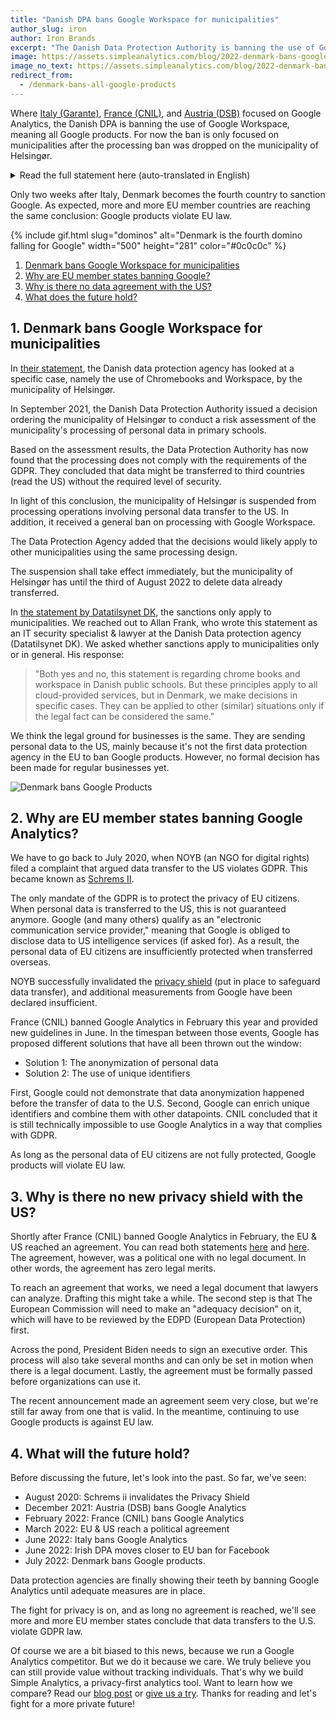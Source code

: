 ```yaml
---
title: "Danish DPA bans Google Workspace for municipalities"
author_slug: iron
author: Iron Brands
excerpt: "The Danish Data Protection Authority is banning the use of Google Workspace, meaning all Google products for municipalities"
image: https://assets.simpleanalytics.com/blog/2022-denmark-bans-google-products/denmark-bans-google-products-for-municipalities.png
image_no_text: https://assets.simpleanalytics.com/blog/2022-denmark-bans-google-products/denmark-bans-google-products-no-text.png
redirect_from:
  - /denmark-bans-all-google-products
---
```


Where [Italy (Garante)](https://blog.simpleanalytics.com/italy-declares-google-analytics-illegal), [France (CNIL)](https://blog.simpleanalytics.com/france-rules-google-analytics-to-be-in-conflict-with-gdpr-ruling), and [Austria (DSB)](https://noyb.eu/en/austrian-dsb-eu-us-data-transfers-google-analytics-illegal) focused on Google Analytics, the Danish DPA is banning the use of Google Workspace, meaning all Google products. For now the ban is only focused on municipalities after the processing ban was dropped on the municipality of Helsingør.

<details markdown="1">
<summary>Read the full statement here (auto-translated in English)</summary>

> ## Data protection authority drops processing ban in Chromebook case
>
> Published on July 14, 2022 by Allan Frank. Translated by [deepl.com](https://www.deepl.com/translator).
>
> In a case concerning the use of Chromebooks in the municipality of Helsingør, the Danish Data Protection Authority (DPA) severely criticises and prohibits the transfer to third countries and the use of Google Workspace.
>
> File number: 2020-431-0061
>
> ## Summary
>
> For some time, the Data Protection Authority has focused on the use of Chromebooks and Google Workspace (formerly G Suite for Education) in municipalities. The use is widespread nationwide, but specifically, the Data Protection Authority has had a pending case in the municipality of Helsingør.
>
> In September 2021, the Danish Data Protection Authority issued a decision ordering the municipality of Helsingør to carry out a risk assessment of the municipality's processing of personal data in primary schools using Chromebooks and Workspace. Based on the documentation and assessment of the risk to data subjects prepared by the Municipality of Helsingør, the Data Protection Authority has now found that the processing does not comply with the requirements of the GDPR on several points.
>
> "The Municipality of Helsingør has done a great and skilful job of mapping how personal data is used in primary schools, but it also highlights the data protection issues that can arise with the ways in which large tech companies go about the task," says Allan Frank, an IT security specialist and legal officer at the Danish Data Protection Authority.
>
> The Data Protection Agency finds that the municipality has not assessed any concrete risks in relation to the data processor design. In addition, the data processor agreement states that data may be transferred to third countries in support situations without the required level of security.
>
> In light of the September 2021 decision, the Data Protection Authority has now issued a decision. Among other things, it contains:
>
> - Suspension of the Municipality of Helsingør carrying out processing operations in which data is transferred to third countries without the required level of protection
> - A general ban on processing with Google Workspace until adequate documentation and impact assessment has been made and until the processing operations have been brought into compliance with the Regulation
> - Serious criticism of the processing of personal data by the municipality
>
> The EDPS draws attention to the fact that many of the conclusions in this decision are likely to apply to other municipalities using the same processing design. The EDPS therefore expects these municipalities to take appropriate action themselves in the light of the decision - even if the EDPS is currently finalising a number of cases concerning other municipalities.
>
> ## Decision
>
> The Danish Data Protection Authority hereby returns to the case in which the municipality of Helsingør reported a personal data breach to the Danish Data Protection Authority on 29 January 2020. The notification has the following reference number:
>
> _ce0e5422ddfb3fefaa9f621cfa0f129127058500_
>
> On 10 September 2021, the data protection supervisor issued a decision on the personal data breach. In particular, the Data Protection Supervisor found grounds for serious criticism that the processing of personal data by the Municipality of Helsingør using Google Chromebooks had not been carried out in accordance with Article 5(2) of the Data Protection Regulation, cf. Article 5(1)(c) and (f), and Article 5(1)(a), cf. Article 6(1), as well as Articles 32(1), 33(1) and 35(1).
>
> Furthermore, the EDPS considered that there were grounds to issue an injunction to Helsingør Kommune to bring its processing of personal data using Google Chromebooks into compliance with the GDPR. This should be done by the Municipality of Helsingør carrying out a risk assessment of the processing activity, reflecting the flows of personal data that the processing involves. The risk assessment should partly address the necessary options for configuring the product and address the questions about the scope of the homes in the Public Schools Act for the use of Chromebooks that the municipality requires of pupils. If the risk to data subjects' rights and freedoms was assessed as high, the municipality was also required to carry out an impact assessment as part of the injunction.
>
> The injunction was issued pursuant to Article 58(2)(d) of the Data Protection Regulation.
>
> In addition, the EDPS considered that there were grounds to issue a warning to the Municipality of Helsingør that the use of Google G-Suite add-on applications without carrying out a data protection impact assessment, as required by Article 35(1) of the Regulation, was likely to be in breach of the GDPR.
>
> Finally, the EDPS considered that there were grounds for imposing a temporary restriction on the processing activities of the municipality of Helsingør if the risk assessments that the municipality was required to carry out showed a high risk to the rights and freedoms of data subjects and the municipality had not reduced these risks to a less than high level before the expiry of the injunction period. The restriction implies that processing of personal data presenting a high risk to the rights and freedoms of data subjects could not take place as long as the risks had not been reduced to a level below high.
>
> Following the decision of the Data Protection Authority of 10 September 2021, the Municipality of Helsingør submitted its risk assessment regarding the use of Google Chromebooks and G-Suite for Education by letter of 10 November 2021, as well as additional documentation to demonstrate the lawfulness of the processing activity. In addition, on 9 December 2021, the municipality submitted further information on the case in response to the EDPS's request of 2 December 2021.
>
> <details markdown="1">
> <summary>Toggle the rest of the statement (long)</summary>
>
> > ## 1. Decision
> >
> > After reviewing the risk assessment of the Municipality of Helsingør and the documentation of the Municipality in general, the Data Protection Agency considers that there are grounds to issue a prohibition order to the Municipality of Helsingør for the processing of personal data using Google Chromebooks and Workspace for Education. The prohibition applies until the Municipality of Helsingør has brought the processing activity into compliance with the GDPR, as set out in this Decision, and has produced adequate documentation to this effect.
> >
> > In addition, any transfer of personal data to the United States that the Municipality of Helsingør has instructed Google Cloud EMEA Limited to carry out as a data processor for the Municipality is suspended until the Municipality of Helsingør can demonstrate compliance with Chapter V of the GDPR.
> >
> > The prohibition and suspension shall take effect immediately, but the Municipality of Helsingør shall be granted a period until 3 August 2022 to withdraw and deactivate users and rights, and to delete data already transferred.
> >
> > The prohibitions are issued pursuant to Article 58(2)(f) and (j) of the Data Protection Regulation.
> >
> > Infringement of a prohibition issued by the Data Protection Authority shall be punishable under Article 41(2)(4) of the Data Protection Act by a fine or by imprisonment for a term not exceeding six months, cf. Article 41(1).
> >
> > Finally, the Data Protection Supervisor finds grounds for serious criticism of the fact that the processing of personal data by the Municipality of Helsingør has not been carried out in accordance with Article 5(2) of the Data Protection Regulation, cf. Article 5(1)(a), Article 24, cf. Article 28(1), Article 35(1) and Article 44, cf. Article 46(1).
> >
> > ## 2. Executive summary
> >
> > On 11 December 2019, a citizen complained to the Data Protection Authority about the processing of personal data by the Municipality of Helsingør.
> >
> > By letter dated 6 January 2020, the Municipality of Helsingør confirmed that a parent had complained to the municipality in 2019 that his child had - without his knowledge - been given a YouTube account, allowing the child's name to be published on YouTube.
> >
> > The Municipality of Helsingør further stated that it considered that the incident was unlikely to have led to a risk to the rights and freedoms of data subjects and therefore had not given rise to a notification of a personal data breach to the DPA, in accordance with Article 33(1) of the GDPR.
> >
> > On 29 January 2020, the Municipality of Helsingør notified the incident to the DPA as a personal data breach. At the same time, a number of other municipalities made similar notifications, which is why the Data Protection Authority dealt with the cases jointly, and by letter dated 11 March 2020, the Authority asked the municipalities concerned for their opinion.
> >
> > On 10 September 2021, the data protection supervisory authority took a decision on the personal data breach in question notified to the supervisory authority by the municipality of Helsingør. The decision of the Data Protection Authority of 10 September 2021 is reproduced above in section 1 and is attached in its entirety.
> >
> > In response to the decision of 10 September 2021, the Municipality of Helsingør submitted its risk assessment regarding the use of Google Chromebooks and G-Suite for Education by letter dated 10 November 2021, as well as additional documentation to demonstrate the lawfulness of the processing activity. In addition, on 9 December 2021, the municipality submitted further information on the case in response to the EDPS's request of 2 December 2021.
> >
> > ## 3. Opinion of the municipality of Helsingør
> >
> > ### 3.1. Conduct of risk assessment, including data protection impact assessment where appropriate
> >
> > On 10 November 2021, the Municipality of Helsingør submitted the Municipality's risk assessment for the use of Google Chromebooks and G-Suite for Education (Google Workspace for Education).
> >
> > At the same time, the Municipality of Helsingør has informed the Data Protection Authority that the Municipality does not use Google Workspace's additional services and has therefore assessed that the Municipality is not obliged to prepare a data protection impact assessment.
> >
> > ### 3.2. Processing of personal data for other purposes
> >
> > Among the risks identified by the Municipality of Helsingør in using Google Chromebooks, the risk of "use of data for unintended purposes" appears in the risk assessment. The risk is described as follows:
> >
> > > "There is a risk that Google or other third parties may use personal data of teachers and students for marketing or other purposes for which the Municipality of Helsingør, as data controller, does not want personal data to be processed. In particular, contact information, IP address and digital tracks (general information) are relevant in this context. It should be noted that personal data related to pupils are subject to special protection under data protection rules and therefore the access to and processing of personal data related to pupils constitutes an additional element in relation to the risk assessment."
> >
> > On the likelihood of this risk materialising, the following is stated:
> >
> > > "The municipality uses the Google Workspace for Education Standard product, where the municipality is guaranteed by the data processor agreement that data will not be used for other purposes, including marketing, provided that the municipality only uses Core Services.
> > >
> > > Reference is made to the data processing agreement and the correspondence of the Municipality of Helsingør with Google, where Google has stated that 'Information as part of the use of Chromebooks and Google Workspace for Education Standard cannot be used by Google for marketing purposes towards a student or students in a class'. "There are no ads shown in Google Workspace for Education core services. Also, none of the personal information collected in the core services is used for advertising purposes (ii) Students' username, also in connection with the created Google Workspace for Education account, is only accessible to Google as a data processor, and usage of Chromebooks and Google Workspace for Education - for example viewing YouTube videos - does not lead to the publication of the username". "The school's admin may allow students to access Google services, such as YouTube, that have features that allow users to share information with others or publicly. For example, if you leave a review in Google Play, your name and photo appear next to your activity. And if you share a photo with a friend who then makes a copy of it, or shares it again, then that photo may continue to appear in your friend's Google Account even after you remove it from your Google Account. Remember, when you share information publicly, your content may become accessible through search engines, including Google Search. For additional information on how Workspace for Education data is shared, please see the Workspace for Education Privacy Notice."
> > >
> > > Core Services (14 services: Classroom, Drive/Docs, G-mail, Chat, Chrome Sync, Groups, Meet, Vault, Playlist, Jamboard, Calendar, Keep (stickynotes), Tasks, Sites)
> > >
> > > Additional services provided by Google, are subject to different terms in the data processor agreement, which means that the municipality cannot instruct Google on how personal data may be used. Therefore, the Municipality has disabled the use of Ancillary Services.
> > >
> > > Conclusion
> > >
> > > Based on the measures implemented above, the Municipality of Elsinore assesses that the likelihood of the risk becoming a reality is low. However, it cannot be completely excluded that Google breaches the contractual obligations and nevertheless uses personal data for marketing or other unintended purposes for which the Municipality of Helsingør has not given instructions in accordance with the data processing agreement."
> >
> > ### 3.3. Transfer of personal data to third countries
> >
> > An additional risk identified by the Municipality of Helsingør in the use of Google Chromebooks and Workspace for Education in the risk assessment is the risk of transfers to third countries.
> >
> > The risk is described as follows:
> >
> > > "There is a risk that personal data of pupils and teachers (in principle general personal data, but it cannot be excluded that sensitive personal data will also be included) will be transferred to insecure third countries without an adequate basis for the transfer and without ensuring that the third country in question guarantees equivalent data protection rights as in other EU countries."
> >
> > On the likelihood of this risk materialising, the following is stated:
> >
> > > "The Municipality of Helsingør, as data controller for the processing of personal data of pupils, has implemented the following relevant mitigating measures in order to reduce the likelihood of the described risk becoming a reality:
> > >
> > > The EU Commission's standard terms and conditions have been concluded (transfer basis), as there is a risk of access from the US via support. A separate Transfer Impact Assessment (TIA) has been prepared as an additional basis (complementary measures) in accordance with the requirements of the Data Protection Authority and the EDPB. Reference is made to the TIA prepared.
> > >
> > > It should also be noted that the Municipality of Helsingør has opted for a solution whereby, as a clear starting point, data are located exclusively within the EU in the data centres concerned. It is thus only the risk of support access from an insecure third country that may lead to access from an insecure third country:
> > >
> > > "Settings in Data Regions in Google Workspace for Education Standard ensures that the data center is located within the EU - and additionally: will there be online access from countries outside of the EU, for example in connection with support."
> > >
> > > Conclusion
> > >
> > > Based on the measures implemented above, the Municipality of Elsinore considers that the likelihood of the risk becoming a reality is low."
> >
> > Furthermore, the Municipality of Helsingør has submitted its evidence of compliance with Chapter V of the Data Protection Regulation when using Google Workspace for Education in the form of the Municipality's "Transfer Impact Assessment" (hereinafter "TIA").
> >
> > This shows that the Municipality of Helsingør uses Google Cloud EMEA Limited as data processor with regard to its use of Google Chromebooks and Workspace for Education. In particular, the municipality has ensured through settings in Google Workspace for Education that personal data is stored only in data centres located within the EU/EEA.
> >
> > However, it appears that - notwithstanding the above setting - personal data may be transferred to Google LLC in the United States as part of remote access for support purposes. The transfer is made on the basis of the EU Commission's standard contract.
> >
> > Finally, point 1.8 on the context and purpose of the transfer of personal data states the following:
> >
> > > "As part of Google's cloud solution, Helsingør Kommune is using:
> > >
> > > Google Chromebooks and G Suite for Education (now named Workspace), which is used by Helsingør Kommune for the purpose of educating students as part of Helsingør Kommune's public law obligation as a local, public authority to provide education. It is Helsingør Kommune's assessment that this obligation is best managed with Google as supplier of the above services and Datatilsynet has accepted this premise pursuant to the governing law in the Folkeskoleloven.
> > >
> > > In order for Helsingør Kommune to use the mentioned services and products offered by Google, it is a requirement that Helsingør Kommune transfers the personal data related to the data subjects stated in sections 1.9-1.10 below to Google's cloud. The purpose of the transfer is thus to store the personal in the data centres (cloud), ensure a high security of the personal data as well as management/support from Google."
> > >
> > > In the TIA, the Municipality of Helsingør has - as far as the EDPS understands - assessed whether the basis for the transfer to the US in the form of the standard contract is effective in the light of the circumstances of the transfer, including assessing whether there are laws and/or practices in the US that affect the effectiveness of the standard contract concluded.
> >
> > Accordingly, paragraph 2.4 of the TIA states:
> >
> > > "Based on statistics and other arguments from the data importer/data recipient, how many years in addition to the assessment period will it take before the probability of access by a public authority (that is lawful in the third country) is still only 50:50?
> > >
> > > Based on the following statistics and arguments, it is Helsingør Kommunes assessment that even if additional 50 years were added to the assessment period of 5 years, the probability of an access by a US public authority (that is lawful in the US) that violates EU law as stated in the Schrems II judgement is still only 50 % chance of occurring within this period of 55 years and thus the risk of a lawful access occurring in the assessment period of 5 years is of a more theoretical than practical nature:
> > >
> > > - A) Google will carefully review each request to make sure it satisfies applicable laws. If a request asks for too much information, Google will try to narrow it, and in some cases Google object to producing any information at all. Google will share the number and types of requests received in the Transparency Report.
> > > - B) When Google receive a request from a government agency, Google will send an email to the user account before disclosing information. If the account is managed by an organisation, Google will give notice to the account administrator. If Google is legally prohibited from giving notice, it will not do so. If this is the case, Google will provide notice after the legal prohibition is lifted, such as when a statutory or court-ordered gag period has expired.
> > > - C) When a Google entity within the EU, as it the case in this matter, receives data disclosure requests from US government authorities, Google will only provide personal data if doing so is consistent with all of the following: (i) National law in the Member State of establishment, including any applicable EU laws such as the GDPR. Google will therefore the US require the authority to follow the same due process and legal requirements that would apply if the request were made to a local provider of a similar service. (ii) International norms, which means that Google will only provide personal data in response to requests that satisfy the Global Network Initiative's Principles on Freedom of Expression and Privacy and its associated implementation guidelines in Google's policies. This includes any applicable terms of service and privacy policies, as well as policies related to the protection of freedom of expression.
> > > - D) With regard to requests for information in emergencies, such as if Google reasonably believe that disclosure can prevent someone from dying or from suffering serious physical harm, Google may provide information to a government agency. This includes bomb threats, school shootings, kidnappings, suicide prevention, and missing persons cases. Google will still consider such requests in light of applicable laws and our policies.
> > > - F) Statistics
> > >
> > > Google GCP/G-Suite Access requests / disclosed Denmark 2019-2020: 0 / 0
> > >
> > > Google Workspace Access requests / disclosed Denmark 2019-2020: 1 / 0
> > >
> > > Google Global Diplomatic Legal requests: 1
> > >
> > > Google Global User data requests / percentage disclosed Denmark 2019-2020:
> > >
> > > 30 June 2019 Emergency 2 / 50%. Other legal 29 / 52%. Preservation 8 / 45%. 31 December 2019 Emergency 3 / 0%. Other legal 48 / 38%. Preservation 12 / 41%.
> > >
> > > 30 June 2020 Emergency 5 / 100%
> > >
> > > Other legal 80 / 58%. Preservation 34 / 63%. 31 December 2020 Emergency 1 / 100%. Other legal 87 / 75%. Preservation 32 / 41%
> > >
> > > Google National Security Letter requests (NSL) and released 2019/2020 total number all countries: 21
> > >
> > > Conclusion
> > >
> > > Based on this legal approach and these statistics, it is clear that:
> > >
> > > - It is statistically improbable that Helsingør Kommune will be the target of a request regarding the use of GCP and G-Suite (now named Workspace).
> > > - For other services the risk is minimal given the number of requests / disclosures and the total number of users of using services provided by Google in Denmark.
> > > - The number of NSL requests is so low than it is statistically without importance.
> > > - If personal data are targeted for a request, Google will carry out an honest assessment of the legality based on EU law. This is supported by the statistics of actual disclosures."
> >
> > The TIA further states in para. 3.4 that the personal data transferred to Google LLC in the US will be available to Google LLC in clear text:
> >
> > > "Is the personal data at issue accessible in the target jurisdiction in clear text by the data importer/recipient or a third party (i.e. the data is either not appropriately encrypted or access to the keys to decrypt is possible)?
> > >
> > > Helsingør Kommune's personal data is always encrypted when at rest as Google uses several layers of encryption to protect customer data at rest in Google Cloud products, using one or more encryption mechanisms. Data for storage is split into chunks, and each chunk is encrypted with a unique data encryption key. These data encryption keys are stored with the data, encrypted with ("wrapped" by) key encryption keys that are exclusively stored and used inside Google's central Key Management Service. Google's Key Management Service is redundant and globally distributed.
> > >
> > > All data stored in Google Cloud is encrypted at the storage level using AES256. In this connection, Google uses a common cryptographic library, Tink, which incorporates the FIPS 140-2 validated module, BoringCrypto, to implement encryption consistently across almost all Google Cloud products. Consistent use of a common library means that only a small team of cryptographers needs to implement and maintain this tightly controlled and reviewed code.
> > >
> > > However, this encryption does not prevent Google personnel from accessing Helsingør Kommune's personal data because Google has the key to decrypt data. Google LLC in the U.S. is on the contrary not in possession of the decryption key. This implies that Google in the US or other Google entities outside the EU/EEA or third parties cannot access Helsingør Kommune's personal data without approval by the applicable Google entity established in the EU (Google Ireland).
> > >
> > > Although encryption - and pseudonymisation, which is also used by Google - does not ensure that Helsingør Kommune has complete control of access to personal data in the EU data center, it serves as a mitigating factor to meet regulatory or compliance obligations, i.e. in accordance with the guidelines from the EDPB."
> >
> > In addition, the TIA states in para. 3.5 regarding the established transfer basis:
> >
> > > "As stated above in section 1.7 above, it follows from Google's Data Processing Amendment to Google Workspace and/or Complementary Product Agreement modified on 24 September 2021 that the 2021 SCC will be the legal basis for transfers (including online access as part of online support) to countries outside the EU/EEA without an adequacy decision. In this connection Google is contractually obligated as processor to comply with comply with the obligations applicable to it under European Data Protection Law with respect to the processing of Helsingør Kommune's personal data.
> > >
> > > Helsingør Kommune has no reason to believe that any Google entity will not comply with the SCC.
> > >
> > > furthermore, Helsingør Kommune will evaluate, and continuously monitor, that Google complies with the 2021 SCC by reviewing, for example, audit reports and standard certifications made available. Helsingør Kommune also has the right to carry out a special 3rd party audit if assessed necessary, cf. the DPA."
> >
> > Finally, the TIA states in para. 4.1.1 as regards legislation and/or practice in the United States affecting the effectiveness of the standard contract concluded:
> >
> > > "The data importer/recipient is not subject to a higher interest from a public foreign authority in requesting access to the personal data (i.e., the data importer or potential recipient is not subject to national law facilitating mass surveillance)
> > >
> > > Section 702 FISA
> > >
> > > The US entity Google LLC may in practice be seen as the parent company for the EU entities providing the services to Helsingør Kommune. Google LLC. may qualify as an Electronic Communications Service Provider pursuant to Section 702 FISA for its US customers as the term is broadly understood: "any other communication service provider who has access to wire or electronic communications either as such communications are transmitted or as such communications are stored."
> > >
> > > However, there is a high likelihood that the data accessible to the Google LLC, is per se excluded from access under Section 702 FISA because it is data that are not transmitted by it but to it for the purpose of providing a support service. Thus, it is a communication targeted to a "U.S. person" for which the intelligence searches are prohibited (see Alan Charles Raul, "Why Schrems II Might Not Be a Problem for EU-U.S. Data Transfers", December 21, 2020, available at https://bit.ly/3qHNMy7 and a full paper from the same author at https://bit.ly/2V9veez with the follow-up post "Transferring EU Data To US After New Contractual Safeguards" of May 17, 2021, available at https://bit.ly/3l12oHZ). In addition, Helsingør Kommune's personal data does not comprise personal data about "U.S. Persons" and US authorities are thus barred from accessing data under Section 702 FISA for this reason as well.
> > >
> > > Hence, it likely that Helsingør Kommune's personal data in EU data centres will not be subject to Section 702 FISA.
> > >
> > > We understand that this argument may not be shared by everyone and that requests nevertheless may take place in relation to Google, which is why we rate the probability of this argument to be valid very conservatively to be on the safe side.
> > >
> > > EO 12.333
> > >
> > > Executive Order 12.333 (EO 12.333) authorizes US intelligence agencies to collect foreign "signals intelligence" information, which is information collected from communications and other data passed or accessible by radio, wire and other electromagnetic means (i.e. all data from telecom and IT infrastructure). EO 12.333 thus permits "surveillance in transit", such as the accessing of data that are not properly encrypted while it is passing over transatlantic cables. As described under section 3.3. above, all personal data will be transmitted with required and strong encryption in transit. It is thus our assessment that the required technical measurement through encryption means that EO 12.333 will not entail a higher risk for mass surveillance US authorities."
> >
> > It appears below that the Municipality of Helsingør has assessed the probability that the above assessment is accurate at 40%.
> >
> > On the basis of the letter of the Municipality of Helsingør dated 10 November 2021 with annexes, the Data Protection Authority requested further information from the Municipality on 2 December 2021. The Data Protection Authority stated that any transfers of personal data to the United States as part of support were - in the opinion of the Data Protection Authority - intentional, although the municipality has assessed this as a risk of support flowing from the United States.
> >
> > The Data Protection Authority requested, among other things, a copy of the municipality's transfer basis, any changes in the instruction and data processing agreement with Google, and a review of any additional measures that the municipality may have deemed necessary.
> >
> > By letter dated 9 December 2021, the Municipality of Helsingør stated - in clarification of the above risk - the following:
> >
> > > "The possible transfer to Google - and the associated risk - is related to Google's setup. I.e. even if the municipality has chosen an EU cloud, Google has secured in the data processing agreement the right to potentially get support from third countries. This is also the reason why Google has established a transfer basis under the new SCC (from June 2021), which the municipality uses in its risk assessment.
> > >
> > > In general, regarding the risk of support in particular, the following facts can generally be taken into account: in very specific support situations from an insecure third country, there will be a very limited window in which the supporter can potentially access personal data in clear text. It is very unlikely that in that limited window the supporter would be obliged by the government [of the insecure third country] to provide the personal data.
> > >
> > > The Municipality further notes that the TIA prepared states that the Municipality has assessed that the use of Google Workspace for Education is necessary for the performance of the Municipality's duties under the Education Act, that the option of third country support cannot be opted out when Google is the data processor, and that the Municipality has therefore assessed the risk of using Google.
> > >
> > > The transfer basis is, as stated, the new SCC (from June 2021)."
> >
> > Regarding the data sources used, the Municipality of Helsingør has provided the following information:
> >
> > > "There are different "data sources" in relation to the risk assessment and the TIA. The risk assessment is based on the fact that the data processor agreement describes the relationship between the parties in more detail, i.e. that Google is the data processor for the municipality and that Google reserves the right to provide support from third countries, and that the municipality has ensured that the service is provided from an EU cloud.
> > >
> > > The TIA is based on the documents and links provided in the subtab of the TIA."
> >
> > In addition, the Municipality of Helsingør has provided the following information regarding its assessments as set out in the TIA:
> >
> > "The assessments in the TIA of the likelihood of each legal argument holding are estimates. In this respect, the Municipality considers that the probabilities set are conservative, i.e. the Municipality has allowed for doubts in the interest of the rights and freedoms of the data subjects. If the EDPS has a different, reasoned assessment of the probability that the individual arguments hold, the municipality will be pleased to hear about it. It is also noted, for the sake of good order, that the calculated overall risk - based inter alia on these arguments, the circumstances of the possible transfer, published statistics from Google, practices and mitigating measures - is quite low. The municipality also undertakes to monitor and evaluate the likelihood of the validity of these arguments on an ongoing basis.
> >
> > The legality of the use of Google Workspace for Education in these circumstances is thus not dependent on the assessment of the likelihood of the validity of a single argument not being moved by reasoned arguments."
> >
> > Finally, the Municipality of Elsinore has submitted a large amount of documentation regarding the data processor arrangement with Google Cloud EMEA Limited, including the data processor agreement "Data Processing Amendment to Google Workspace and/or Complementary Product Agreement" dated 24 September 2021.
> >
> > ## 4. Justification of the decision of the Data Protection Supervisor
> >
> > In general, the EDPS is of the opinion that a controller using a data processor - for all processing operations - must comply with and be able to demonstrate compliance with the GDPR and the Data Protection Act, regardless of where in the data processing chain processing takes place.
> >
> > This follows from Article 5(2) of the GDPR, which states that the controller is responsible for and must be able to demonstrate compliance with paragraph 1. This means, inter alia, that the controller is responsible for and must be able to demonstrate that the personal data are processed lawfully, fairly and transparently, in accordance with Article 5(1)(a).
> >
> > Furthermore, Article 24(1) of the Regulation requires the controller to implement appropriate technical and organisational measures to ensure and to be able to demonstrate that the processing complies with this Regulation. This must be done taking into account the nature, scope, context and purposes of the processing concerned, as well as the risks of varying likelihood and severity to the rights and freedoms of natural persons, and the measures must be reviewed and updated as necessary.
> >
> > With this decision, the Data Protection Authority has only taken a position on whether - and to what extent - the Municipality of Helsingør, as the controller, processes personal data in accordance with the data protection rules. The competence of the Data Protection Authority follows from Section 27 of the Data Protection Act and Chapters VI and VII of the Data Protection Regulation, including Article 55(2) thereof.
> >
> > ### 4.1. Use of Google Chromebooks and Google Workspace for Education
> >
> > It follows from Section 2(1) of the Education Act that the local authority is responsible for the education of children.
> >
> > For primary schools, it follows from § 18(1) and § 19 of the Act that the organisation of teaching, including the choice of teaching and working methods, teaching materials and the selection of subjects, as well as the payment for this, in all subjects must comply with the aims, objectives and subjects of the primary school and be varied so that it corresponds to the needs and prerequisites of the individual pupil.
> >
> > The EDPS is of the opinion that both the choice of using IT in teaching, including the brand and software to be used, fall within this margin.
> >
> > The EDPS notes in this respect that the data protection rules are technology neutral and the EDPS can only assess the circumstances in which personal data are processed, in accordance with Article 2(1) of the GDPR.
> >
> > While the Public School Act - in the view of the EDPS - confers competence on the municipal council to decide whether - and if so - which IT equipment should be used in education, this use must continue to be made within the framework of the GDPR and the Data Protection Act.
> >
> > The rights of children and young people enjoy special protection under data protection rules. The EDPS is of the opinion that this consideration is included in the assessment of which processing operations can be carried out on the basis of the legal basis provided by the Public Schools Act to each municipality.
> >
> > As also stated in the decision of 10 September 2021 of the Data Protection Inspectorate, it is the opinion of the Inspectorate that the Municipality of Helsingør can determine which tools are used in the municipality's primary schools, in accordance with Article 6(1)(e) of the Data Protection Regulation.
> >
> > However, it remains an essential condition that the Regulation and the Data Protection Act are otherwise complied with in the processing of personal data that takes place.
> >
> > ### 4.2. Risk and consequences
> >
> > In general, the EDPS finds that the risk assessment of the Municipality of Helsingør regarding the use of Google Chromebooks and Workspace for Education addresses the main scenarios and threats.
> >
> > However, it is the opinion of the EDPS that the use of new, complex technology, including software - especially in the field of education, where the data subjects are children and young people - usually entails a high risk to the rights and freedoms of these pupils.
> >
> > In the specific case, where it is common knowledge that the technologies used for the delivery and system support of the chosen service - Google Chromebooks and Workspace for Education - are also used to deliver other parts of Google's products, and these are used for information collection, targeted marketing and sale of this information. Such matters must therefore be taken into account when assessing the risks to the rights and freedoms of data subjects when using Google Workspace for Education.
> >
> > The EDPS considers that the risk assessment of the Municipality of Helsingør does not fully document the risk scenarios that may arise as a result of the data processor design and the system choices made. This applies in particular to (i) how the devices and applications used actually handle the personal data collected, as well as (ii) how the Municipality of Helsingør controls Google's access to the personal data, including in particular the ordinary use of Google Chromebooks' operating system and Google Workspace's interaction with Google's backend in relation to the possibilities for separation of personal data that must take place under the data processor law.
> >
> > The EDPS is of the opinion that conducting a concrete risk assessment and impact assessment - before providing IT equipment to pupils and processing pupils' data - is a prerequisite for establishing and maintaining an adequate level of security. This is because an adequate level of security must be seen in the light of the risks, including consequences, that the processing of pupils' personal data may have for them. The EDPS notes that several of the above-mentioned failures to comply with data protection rules could have been avoided if the Municipality of Helsingør had assessed the risks of the processing and taken appropriate measures in the light of those risks.
> >
> > Against the above background, the EDPS finds that the Municipality of Helsingør - (i) by not including the risk scenarios that may arise from the data processor design and the system choices made in its risk assessment, (ii) by not having sufficiently tested the scope and functioning of the hardware and software used, and (iii) by not being able to document, how the municipality controls Google's access to the personal data, including in particular by ordinary use of Google Chromebooks operating system and Google Workspace's interaction with Google's backend in relation to the possibilities for separation of personal data that may occur under the Data Processors Directive, - has not demonstrated that personal data is processed lawfully, fairly and in a transparent manner in relation to the data subject pursuant to the Data Processors Directive. Article 5(2) of the Data Protection Act, see Article 5(1)(a).
> >
> > ### 4.3. Use of data for other purposes
> >
> > It is the opinion of the Data Protection Authority that the processing of personal data by the Municipality of Helsingør under the Elementary School Act, cf. Article 6(1)(e) of the Regulation, does not include situations where personal data are processed for purposes other than those provided for in the Elementary School Act. The data cannot therefore be lawfully disclosed to other controllers for their purposes either, where the purposes are not provided for in the Education Act. This also includes the processing of personal data that may occur through the use of the equipment and software by pupils, including metadata data used for marketing and profiling purposes, whether the data are used for direct marketing to the individual pupil or indirectly as part of a group (class, year, school, etc.).
> >
> > The EDPS considers that the Municipality of Helsingør does not use Google Workspace for Education's additional products.
> >
> > It appears from the risk assessment of the Municipality of Helsingør that personal data collected in core services - according to the data processor agreement - is not used for marketing purposes.
> >
> > The Data Protection Authority considers that the Municipality of Helsingør, as data controller, has assessed that "it cannot be completely excluded that Google breaches the contractual obligations and nevertheless uses personal data for marketing or other unintended purposes for which the Municipality of Helsingør has not given instructions in accordance with the data processing agreement."
> >
> > The EDPS also considers that the Municipality of Helsingør also processes special categories of personal data, as referred to in Article 9 of the Regulation, when using Google Workspace for Education.
> >
> > In this context, the EDPS would like to point out in general terms that, pursuant to Article 28(1) of the Regulation, a controller may only use processors which can provide the necessary guarantees that they will comply with the data protection rules when processing the data on behalf of the controller.
> >
> > This implies that an expectation on the part of the controller that the chosen processor will act in breach of the concluded processor agreement - in itself - implies that the controller may not use that processor, in accordance with Article 28(1) of the Regulation.
> >
> > However, the EDPS has taken as a basis that, in assessing this risk, the Municipality of Helsingør only considers the risk of the processor acting in breach of the data processing agreement as hypothetical rather than outright foreseeable.
> >
> > The EDPS considers that the Municipality of Helsingør - in its assessment of this risk - has not demonstrated that in this situation the Municipality of Helsingør uses a data processor that can provide the necessary guarantees that it will comply with the requirements of the GDPR, as set out in Article 24 of the Regulation, cf. Article 28(1).
> >
> > The EDPS has paid particular attention to the fact that there would be an intrusive loss of rights for data subjects if the risk in question materialised and that the municipality has not indicated in its risk assessment any real remedial technical or organisational measures to mitigate this risk. In particular, the EDPS is of the opinion that the reference made by the Municipality of Helsingør to the fact that the municipality has confidence in the supplier's general compliance with the contract does not constitute a sufficient mitigation of this risk.
> >
> > Moreover, the EDPS notes that any risk entailing a high impact on the rights and freedoms of data subjects - even with relatively low probabilities of the risk materialising - is likely to entail a high risk to the rights of data subjects, triggering the obligation to carry out a data protection impact assessment under Article 35(1) of the Regulation.
> >
> > In view of this - and of the Municipality of Helsingør's own assessment that it cannot be excluded that the data processor will act in breach of the data processor agreement - the EDPS is of the opinion that the relationship triggers the obligation to carry out a data protection impact assessment, Article 35(1) of the Regulation.
> >
> > Against this background - and given that the Municipality of Helsingør has stated that it has not carried out a data protection impact assessment - the EDPS considers that the processing of personal data by the Municipality of Helsingør has not been carried out in accordance with Article 35(1) of the Regulation.
> >
> > ### 4.4. Transfers of personal data to third countries
> >
> > ### 4.5. Transfer of personal data by the cloud infrastructure
> >
> > The EDPS has firstly noted that it is the opinion of the Municipality of Elsinore that the Municipality has configured its use of Google Workspace for Education in such a way that "data are, as a clear starting point, only located within the EU in the data centres concerned. It is thus only the risk of support access from an insecure third country that may lead to access from an insecure third country."
> >
> > The Municipality of Helsingør's contractual framework with Google, which regulates the processing activity, includes the "Data Processing Amendment to Google Workspace and/or Complementary Product Agreement" (Agreement Addendum), dated 24 September 2021.
> >
> > The Addendum states, inter alia:
> >
> > > "10.1 Data Storage and Processing Facilities. Subject to Google's data location commitments under the Service Specific Terms and to the remainder of this Section 10 (Data Transfers), Customer Data may be processed in any country in which Google or its Subprocessors maintain facilities. [...]
> > >
> > > 11. Subprocessors
> > >
> > > 11.1 Consent to Subprocessor Engagement. Customer specifically authorizes the engagement as Subprocessors of those entities listed as of the Amendment Effective Date at the URL specified in Section 11.2 (Information about Subprocessors). In addition, without prejudice to Section 11.4 (Opportunity to Object to Subprocessor Changes), Customer generally authorizes the engagement as Subprocessors of any other third parties ("New Subprocessors").
> > >
> > > 11.2 Information about Subprocessors. Information about Subprocessors, including their functions and locations, is available at: https://workspace.google.com/intl/en/terms/subprocessors.html (as may be updated by Google from time to time in accordance with this Data Processing Amendment)."
> >
> > Section 11.2 of the Agreement refers to a list of Subprocessors used for the purpose of providing Google Workspace for Education. The list includes a wide range of sub-processors used to provide technical support, located both in the EU and in third countries, including third countries where the EU Commission has not taken a decision on the level of protection of the countries in accordance with Article 45.
> >
> > The list also includes a large number of Google subsidiaries used for limited activities such as Google Workspace, which are also located both inside and outside the EU/EEA.
> >
> > In this decision, the DPA has not taken a position on the extent to which the Municipality of Helsingør, by using Google Workspace for Education - in addition to the United States, see further below in Section 4.6 - transfers personal data to other third countries, even though the data are "stored" within the EU/EEA.
> >
> > However, the EDPS recommends that the Municipality of Elsinore ensures - inter alia, by reviewing the Google Workspace "Service Specific Terms" referred to in paragraph 10.1 of the addendum to the agreement - that the data, as part of processing other than "storage", e.g. as part of general service and support of the underlying cloud infrastructure, etc., is not transferred to third countries, unless the Municipality of Elsinore instructs the data processor to do so and provides a valid basis for the transfer.
> >
> > It is the view of the Data Protection Authority that the controller must provide a valid basis for transfer to all third countries to which personal data may be transferred as part of the provision of a service under the contractual basis, including service and support.
> >
> > ### 4.6. Transfer of personal data to the United States
> >
> > Initially, the EDPS notes that - in the EDPS' view - there is an intentional and instructed transfer to the United States for the Municipality of Helsingør as a result of the agreed possibility to provide support - in or from the United States - with access to personal data.
> >
> > The rules on transfers to third countries, including the possible grounds for transfer, are laid down in Chapter V of the Data Protection Regulation.
> >
> > The main rule for transfers of personal data to third countries is set out in the general principle of Article 44 of the GDPR. This states that:
> >
> > > "Any transfer of personal data undergoing processing or intended for processing following a transfer to a third country or an international organisation may take place only if the conditions laid down in [Chapter V] are fulfilled, without prejudice to the other provisions of this Regulation, by the controller and the processor, including by onward transfer of personal data from that third country or international organisation to another third country or international organisation. All the provisions of this Chapter shall apply in order to ensure that the level of protection guaranteed to individuals by this Regulation is not undermined."
> >
> > Any transfer of personal data can thus only take place if the conditions of Chapter V of the Regulation are met.
> >
> > The EDPS understands Article 44 of the Regulation as an obligation for both the controller and the processor. Both parties are therefore obliged to ensure that an effective basis for the transfer is provided in the light of all the circumstances of the transfer. This also applies in cases where it is in practice the processor who has concluded a standard contract under Article 46(2)(c) of the Regulation with any sub-processors in third countries. In this case, the obligation for the controller is in practice to ensure - and be able to demonstrate to the EDPS - that the processor has established the necessary transfer basis and that this transfer basis is effective in the light of all the circumstances of the transfer, including the implementation of additional measures where necessary.
> >
> > Furthermore, the EDPS is of the opinion that, without prejudice to the exceptions provided for in Article 49 of the Regulation, the wording of Article 44 stating that any transfer of personal data may only take place if the conditions laid down in Chapter V are met, in conjunction with the principle that the level of protection ensured by the Regulation must not be undermined, must be understood as meaning that any transfer must be subject to appropriate safeguards. Thus, it is not sufficient that almost all transfers or a percentage of transfers enjoy the protection provided by the Regulation, unless this is provided for in the Regulation.
> >
> > One of the ways to provide a valid basis for transfers under Chapter V is by concluding a standard contract adopted by the European Commission with the organisation in the third country to which the data are transferred, as provided for in Article 46(1)(c) of the Regulation.
> >
> > In particular, the case shows that the Municipality of Helsingør has instructed its data processor - Google Cloud EMEA Limited in Ireland - to transfer personal data to a sub-processor - Google LLC - in the United States. The transfer takes place on the basis of an EU Commission standard contract between Google Cloud EMEA Limited and Google LLC in the USA. This standard contract has been used as the basis for transfers to the US since the end of September 2021.
> >
> > In case C-311/18, Schrems II, the European Court of Justice has clarified that the use of the EU Commission's standard contracts presupposes that a level of protection for personal data in the third country concerned can be ensured which is essentially equivalent to the level of protection within the EU/EEA[1].
> >
> > The CJEU further noted that there may be situations in which the EU Commission's standard contract does not constitute "an adequate means of ensuring in practice the effective protection of the personal data transferred to the third country in question. That is the case, in particular, where the legislation of that third country allows its public authorities to interfere with the rights of data subjects in respect of those data."[2]
> >
> > In such cases, where the standard contract, by its nature, cannot provide guarantees going beyond the contractual obligation to ensure that the necessary level of protection is provided, additional measures may be needed, depending on the circumstances in the third country, to ensure that the necessary level of protection is provided[3] Such additional measures may be technical, organisational or contractual[4].
> >
> > It is thus necessary to examine - on a case-by-case basis - whether the legislation of the third country ensures the adequate level of protection of the personal data transferred on the basis of the standard contract and, if necessary, to take additional measures in addition to the standard contract[5].
> >
> > The CJEU has also assessed whether selected US legislation - Foreign Intelligence Surveillance Act (FISA) section 702 and Executive Order 12 333 (E.O. 12 333) - allows US public authorities to interfere with data subjects' rights to an extent that does not meet the minimum requirements of EU law.
> >
> > FISA Section 702 (FISA 702) authorizes the U.S. government to obtain information about persons who are not U.S. citizens, etc. ("non-U.S. persons"), and who may reasonably be expected to be outside the United States, for the purpose of collecting foreign intelligence information ("foreign intelligence information"). This is done by issuing directives to "electronic communications service providers" to provide or cause to be provided personal information sent to or received from a "selector," with a portion of these communications also being disclosed to law enforcement authorities[6].
> >
> > With respect to E.O. 12333, this statutory basis allows law enforcement to access information "in transit" to the United States by accessing undersea cables, and to collect and retain that information before it reaches the United States and there becomes subject to the FISA provisions.[7]
> >
> > The CJEU then held that neither FISA Section 702 nor E.O. 12 333, read in conjunction with Presidential Policy Directive-28 (PPD-28), satisfy EU law's proportionality requirement, with the result that surveillance programs based on these provisions cannot be considered limited to what is strictly necessary. The Court further held that FISA 702 or E.O. 12 333, read in conjunction with PDD-28, do not provide data subjects with rights that are enforceable against the U.S. authorities before the courts[8].
> >
> > In assessing whether there are circumstances in the United States that prevent the standard contract used as a basis for transfer from being a sufficient means of ensuring a level of protection substantially equivalent to that within the EU/EEA, the Municipality of Elsinore has stated that it is likely that Google LLC should be considered an "electronic communications service provider" as that term is defined in 50 U.S.C. § 1881(b)(4).
> >
> > Similarly, it is DPA's assessment that Google LLC - in providing the service (support, etc.) that gives rise to the transfer of personal data thereto - should be considered an "eletronic communications service provider" and thus may be subject to law enforcement directives under FISA 702.
> >
> > In addition, the Municipality of Helsingør has argued that there is a high probability that information available to Google LLC per se cannot be accessed under FISA 702, as the personal data is not transferred by Google LLC, but to Google LLC for the purpose of providing support. In particular, the Municipality of Elsinore has argued that this is an electronic communication to a "U.S. person" and that law enforcement authorities are therefore precluded from obtaining this information in light of the restrictions in FISA 702. In addition, the Municipality argues that the personal information transferred to Google LLC does not constitute personal information of "U.S. persons" and that law enforcement authorities are also barred from collecting the information under FISA 702 for this reason.
> >
> > After reviewing the legal restrictions on the collection of information under FISA 702[9], the EDPS is of the opinion that the restrictions are aimed at preventing the collection - both direct and indirect - of information about U.S. persons, including companies, when such persons are the target of the collection.
> >
> > Thus, in the view of the FSA, the restrictions do not apply if and to the extent that Danish citizens or the Municipality of Helsingør as a whole become the subject of the collection of information under FISA 702.
> >
> > Furthermore, it is the opinion of the DPA that FISA 702, by its purpose, provides a legal basis for U.S. law enforcement authorities to obtain information about foreign persons who may reasonably be expected to be outside the United States for the purpose of collecting foreign intelligence information.
> >
> > Against this background, the EDPS considers that the personal data transferred to Google LLC could be obtained by US law enforcement authorities. In doing so, the EDPS has placed emphasis on the fact that Google LLC is to be considered as an "electronic communications service provider" and that the personal data transferred to Google LLC relate to the municipality's school pupils and employees, i.e. Danish citizens.
> >
> > It is thus the assessment of the Data Protection Authority that the transfer of the data in question is subject to conditions in the United States which prevent the standard contract used as a basis for the transfer from being a sufficient means of ensuring a level of protection substantially equivalent to that within the EU/EEA. The Municipality of Helsingør is thus obliged to ensure that additional measures are put in place to bring the level of protection up to the required level.
> >
> > In particular, the EDPS notes that contractual and organisational supplementary measures will generally not counter access to or collection of personal data by US law enforcement authorities for surveillance purposes. Therefore, additional technical measures will be necessary.
> >
> > The Municipality of Helsingør has stated that personal data is encrypted both in transit and at rest when the data is transferred and processed by Google LLC. However, the Municipality has also indicated that Google LLC can access the data in clear text.
> >
> > It is the EDPS' assessment that encryption can be an effective supplementary measure, suitable to complement the EU Commission's standard contract and overall bring the level of protection in a third country up to the required European level.
> >
> > However, the EDPS considers that, in the present case, encryption is not suitable to address the conditions in the US which prevent the standard contract from being a sufficient means to ensure the effective protection of the personal data transferred.
> >
> > In this respect, the EDPS has taken into account that the collection of personal data by US law enforcement authorities under FISA 702 is carried out by issuing directives to electronic communication service providers and thus requires their assistance, and that in these circumstances the personal data transferred may be obtained under FISA 702, as Google LLC has access to the data in clear text.
> >
> > Accordingly, the EDPS considers that the personal data which the Municipality of Helsingør has instructed Google Cloud EMEA Limited to transfer to the United States are not afforded a level of protection substantially equivalent to that in the EU/EEA and that the Municipality of Helsingør has not taken the necessary additional measures to bring the level of protection up to that required.
> >
> > The EDPS therefore considers that the transfer of personal data which the Municipality of Helsingør has instructed Google Cloud EMEA Limited to carry out is not in accordance with Article 44 of the Data Protection Regulation, cf. Article 46(1)(c).
> >
> > ### 4.7. Summary
> >
> > In view of the injunction issued on 10 September 2021, and the processing restriction issued on the same date, and following a review of the risk assessment carried out by the Municipality of Helsingør and the Municipality's documentation in general, the Data Protection Supervisor considers that there are grounds for issuing a prohibition to the Municipality of Helsingør to process personal data using Google Chromebooks and Workspace for Education. The prohibition applies until the Municipality of Helsingør has brought the processing activity into compliance with the GDPR, as set out in this Decision, and has produced adequate documentation to this effect.
> >
> > In addition, any transfer of personal data to the United States that the Municipality of Helsingør has instructed Google Cloud EMEA Limited to carry out as a data processor for the Municipality is suspended until the Municipality of Helsingør can demonstrate compliance with Chapter V of the GDPR.
> >
> > The prohibition and suspension shall take effect immediately, but the Municipality of Helsingør shall be granted a period until 3 August 2022 to withdraw and terminate users and rights, as well as to delete data already transferred.
> >
> > The prohibitions are issued pursuant to Article 58(2)(f) and (j) of the Data Protection Regulation.
> >
> > Infringement of a prohibition issued by the Data Protection Authority shall be punishable under Article 41(2)(4) of the Data Protection Act by a fine or by imprisonment for a term not exceeding six months, cf. Article 41(1).
> >
> > Finally, the Data Protection Supervisor finds grounds for serious criticism of the fact that the processing of personal data by the Municipality of Helsingør has not been carried out in accordance with Article 5(2) of the Data Protection Regulation, cf. Article 5(1)(a), Article 24, cf. Article 28(1), Article 35(1) and Article 44, cf. Article 46(1).
> >
> > ### 4.8. Choice of corrective measures
> >
> > In choosing the remedy, the EDPS has put emphasis on bringing the unlawful situation to an end quickly. In addition, the EDPS has given mitigating weight to the fact that the Municipality of Helsingør has - at all stages of the processing of the case - contributed positively and responsibly to providing the necessary documentation and clarity about the processing operations, and has given particular weight to the fact that the transfers of personal data in question to the United States were previously subject to an adequacy finding pursuant to Article 45 of the Regulation, which expired.
> >
> > ## 5. Concluding remarks
> >
> > The EDPS notes that it is the responsibility of the Municipality of Helsingør to rectify and erase data in accordance with the Decision. The municipality must therefore contact the parents of the children concerned in order to carry out the rectifications, anonymisations or erasures of the personal data recorded which the parents themselves cannot carry out in the systems in which the pupils' personal data have been inadvertently published or transmitted.
>
> </details>
>
> View source at [datatilsynet.dk](https://www.datatilsynet.dk/afgoerelser/afgoerelser/2022/jul/datatilsynet-nedlaegger-behandlingsforbud-i-chromebook-sag-) (Danish).

</details>

Only two weeks after Italy, Denmark becomes the fourth country to sanction Google. As expected, more and more EU member countries are reaching the same conclusion: Google products violate EU law.

{% include gif.html slug="dominos" alt="Denmark is the fourth domino falling for Google" width="500" height="281" color="#0c0c0c" %}

1. [Denmark bans Google Workspace for municipalities](#1-denmark-bans-google-workspace-for-municipalities)
2. [Why are EU member states banning Google?](#2-why-are-eu-member-states-banning-google-analytics)
3. [Why is there no data agreement with the US?](#3-why-is-there-no-new-privacy-shield-with-the-us)
4. [What does the future hold?](#4-what-will-the-future-hold)

## 1. Denmark bans Google Workspace for municipalities

In [their statement](https://www.datatilsynet.dk/afgoerelser/afgoerelser/2022/jul/datatilsynet-nedlaegger-behandlingsforbud-i-chromebook-sag-), the Danish data protection agency has looked at a specific case, namely the use of Chromebooks and Workspace, by the municipality of Helsingør.

In September 2021, the Danish Data Protection Authority issued a decision ordering the municipality of Helsingør to conduct a risk assessment of the municipality's processing of personal data in primary schools.

Based on the assessment results, the Data Protection Authority has now found that the processing does not comply with the requirements of the GDPR. They concluded that data might be transferred to third countries (read the US) without the required level of security.

In light of this conclusion, the municipality of Helsingør is suspended from processing operations involving personal data transfer to the US. In addition, it received a general ban on processing with Google Workspace.

The Data Protection Agency added that the decisions would likely apply to other municipalities using the same processing design.

The suspension shall take effect immediately, but the municipality of Helsingør has until the third of August 2022 to delete data already transferred.

In [the statement by Datatilsynet DK](https://www.datatilsynet.dk/afgoerelser/afgoerelser/2022/jul/datatilsynet-nedlaegger-behandlingsforbud-i-chromebook-sag-), the sanctions only apply to municipalities. We reached out to Allan Frank, who wrote this statement as an IT security specialist & lawyer at the Danish Data protection agency (Datatilsynet DK). We asked whether sanctions apply to municipalities only or in general. His response:

> "Both yes and no, this statement is regarding chrome books and workspace in Danish public schools. But these principles apply to all cloud-provided services, but in Denmark, we make decisions in specific cases. They can be applied to other (similar) situations only if the legal fact can be considered the same."

We think the legal ground for businesses is the same. They are sending personal data to the US, mainly because it's not the first data protection agency in the EU to ban Google products. However, no formal decision has been made for regular businesses yet.

<img src="https://assets.simpleanalytics.com/blog/2022-denmark-bans-google-products/denmark-bans-google-products-no-text.png" alt="Denmark bans Google Products" class="border-radius" />

## 2. Why are EU member states banning Google Analytics?

We have to go back to July 2020, when NOYB (an NGO for digital rights) filed a complaint that argued data transfer to the US violates GDPR. This became known as [Schrems II](https://www.gdprsummary.com/schrems-ii/).

The only mandate of the GDPR is to protect the privacy of EU citizens. When personal data is transferred to the US, this is not guaranteed anymore. Google (and many others) qualify as an "electronic communication service provider," meaning that Google is obliged to disclose data to US intelligence services (if asked for). As a result, the personal data of EU citizens are insufficiently protected when transferred overseas.

NOYB successfully invalidated the [privacy shield](https://blog.simpleanalytics.com/eu-us-privacy-shield-2-0-is-again-a-political-show) (put in place to safeguard data transfer), and additional measurements from Google have been declared insufficient.

France (CNIL) banned Google Analytics in February this year and provided new guidelines in June. In the timespan between those events, Google has proposed different solutions that have all been thrown out the window:

- Solution 1: The anonymization of personal data
- Solution 2: The use of unique identifiers

First, Google could not demonstrate that data anonymization happened before the transfer of data to the U.S. Second, Google can enrich unique identifiers and combine them with other datapoints. CNIL concluded that it is still technically impossible to use Google Analytics in a way that complies with GDPR.

As long as the personal data of EU citizens are not fully protected, Google products will violate EU law.

## 3. Why is there no new privacy shield with the US?

Shortly after France (CNIL) banned Google Analytics in February, the EU & US reached an agreement. You can read both statements [here](https://ec.europa.eu/commission/presscorner/detail/en/STATEMENT_21_1443) and [here](https://www.whitehouse.gov/briefing-room/speeches-remarks/2022/03/25/remarks-by-president-biden-and-european-commission-president-ursula-von-der-leyen-in-joint-press-statement/). The agreement, however, was a political one with no legal document. In other words, the agreement has zero legal merits.

To reach an agreement that works, we need a legal document that lawyers can analyze. Drafting this might take a while. The second step is that The European Commission will need to make an "adequacy decision" on it, which will have to be reviewed by the EDPD (European Data Protection) first.

Across the pond, President Biden needs to sign an executive order. This process will also take several months and can only be set in motion when there is a legal document. Lastly, the agreement must be formally passed before organizations can use it.

The recent announcement made an agreement seem very close, but we're still far away from one that is valid. In the meantime, continuing to use Google products is against EU law.

## 4. What will the future hold?

Before discussing the future, let's look into the past. So far, we've seen:

- August 2020: Schrems ii invalidates the Privacy Shield
- December 2021: Austria (DSB) bans Google Analytics
- February 2022: France (CNIL) bans Google Analytics
- March 2022: EU & US reach a political agreement
- June 2022: Italy bans Google Analytics
- June 2022: Irish DPA moves closer to EU ban for Facebook
- July 2022: Denmark bans Google products.

Data protection agencies are finally showing their teeth by banning Google Analytics until adequate measures are in place.

The fight for privacy is on, and as long no agreement is reached, we'll see more and more EU member states conclude that data transfers to the U.S. violate GDPR law.

Of course we are a bit biased to this news, because we run a Google Analytics competitor. But we do it because we care. We truly believe you can still provide value without tracking individuals. That's why we build Simple Analytics, a privacy-first analytics tool. Want to learn how we compare? Read our [blog post](https://blog.simpleanalytics.com/why-simple-analytics-is-a-great-alternative-to-google-analytics) or [give us a try](https://simpleanalytics.com/welcome). Thanks for reading and let's fight for a more private future!

